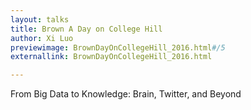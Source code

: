 ```yaml
---
layout: talks
title: Brown A Day on College Hill
author: Xi Luo
previewimage: BrownDayOnCollegeHill_2016.html#/5
externallink: BrownDayOnCollegeHill_2016.html

---
```

From Big Data to Knowledge:  Brain, Twitter, and Beyond 

